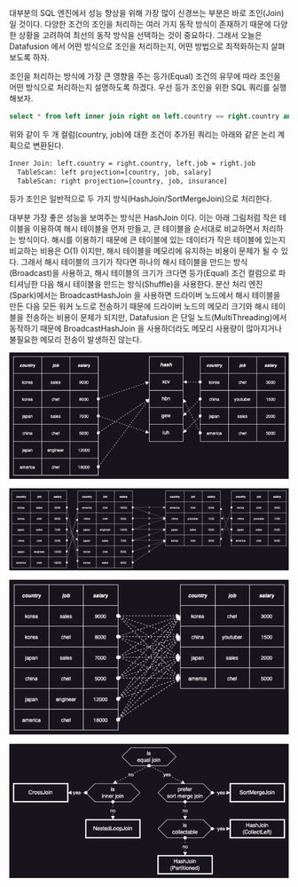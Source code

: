 대부분의 SQL 엔진에서 성능 향상을 위해 가장 많이 신경쓰는 부분은 바로 조인(Join)일 것이다. 다양한 조건의 조인을 처리하는 여러 가지 동작 방식이 존재하기 때문에 다양한 상황을 고려하여 최선의 동작 방식을 선택하는 것이 중요하다. 그래서 오늘은 Datafusion 에서 어떤 방식으로 조인을 처리하는지, 어떤 방법으로 최적화하는지 살펴보도록 하자.

조인을 처리하는 방식에 가장 큰 영향을 주는 등가(Equal) 조건의 유무에 따라 조인을 어떤 방식으로 처리하는지 설명하도록 하겠다. 우선 등가 조인을 위한 SQL 쿼리를 실행해보자.

```sql
select * from left inner join right on left.country == right.country and left.job == right.job
```

위와 같이 두 개 컬럼(country, job)에 대한 조건이 추가된 쿼리는 아래와 같은 논리 계획으로 변환된다.

```
Inner Join: left.country = right.country, left.job = right.job
  TableScan: left projection=[country, job, salary]
  TableScan: right projection=[country, job, insurance]
```

등가 조인은 일반적으로 두 가지 방식(HashJoin/SortMergeJoin)으로 처리한다.

대부분 가장 좋은 성능을 보여주는 방식은 HashJoin 이다. 이는 아래 그림처럼 작은 테이블을 이용하여 해시 테이블을 먼저 만들고, 큰 테이블을 순서대로 비교하면서 처리하는 방식이다. 해시를 이용하기 때문에 큰 테이블에 있는 데이터가 작은 테이블에 있는지 비교하는 비용은 O(1) 이지만, 해시 테이블을 메모리에 유지하는 비용이 문제가 될 수 있다. 그래서 해시 테이블의 크기가 작다면 하나의 해시 테이블을 만드는 방식(Broadcast)을 사용하고, 해시 테이블의 크기가 크다면 등가(Equal) 조건 컬럼으로 파티셔닝한 다음 해시 테이블을 만드는 방식(Shuffle)을 사용한다. 분산 처리 엔진(Spark)에서는 BroadcastHashJoin 을 사용하면 드라이버 노드에서 해시 테이블을 만든 다음 모든 워커 노드로 전송하기 때문에 드라이버 노드의 메모리 크기와 해시 테이블을 전송하는 비용이 문제가 되지만, Datafusion 은 단일 노드(MultiThreading)에서 동작하기 때문에 BroadcastHashJoin 을 사용하더라도 메모리 사용량이 많아지거나 불필요한 메모리 전송이 발생하진 않는다.

![join2.png](./join2.png)

![join1.png](./join1.png)

![join0.png](./join0.png)

![join.strategies.png](./join.strategies.png)
